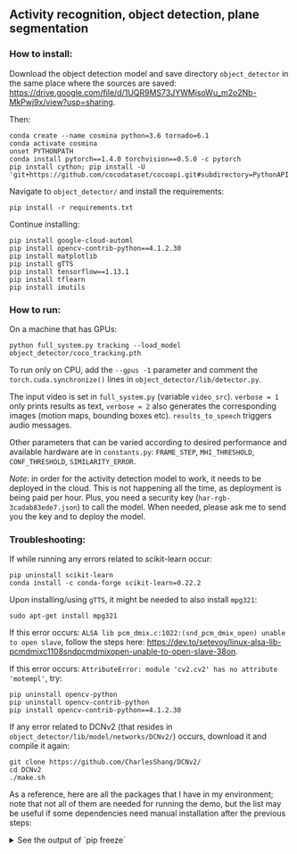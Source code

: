 ## Activity recognition, object detection, plane segmentation

### How to install:
Download the object detection model and save directory `object_detector` in the same place where the sources are saved:
https://drive.google.com/file/d/1UQR9MS73JYWMjsoWu_m2o2Nb-MkPwj9x/view?usp=sharing.

Then:
~~~
conda create --name cosmina python=3.6 tornado=6.1
conda activate cosmina
unset PYTHONPATH
conda install pytorch==1.4.0 torchvision==0.5.0 -c pytorch
pip install cython; pip install -U 'git+https://github.com/cocodataset/cocoapi.git#subdirectory=PythonAPI'
~~~
Navigate to `object_detector/` and install the requirements:
~~~
pip install -r requirements.txt
~~~

Continue installing:
~~~
pip install google-cloud-automl
pip install opencv-contrib-python==4.1.2.30
pip install matplotlib
pip install gTTS
pip install tensorflow==1.13.1
pip install tflearn
pip install imutils
~~~

### How to run:
On a machine that has GPUs:
~~~
python full_system.py tracking --load_model object_detector/coco_tracking.pth
~~~

To run only on CPU, add the `--gpus -1` parameter and comment the `torch.cuda.synchronize()` lines in `object_detector/lib/detector.py`.

The input video is set in `full_system.py` (variable `video_src`). `verbose = 1` only prints results as text, `verbose = 2` also generates the corresponding images (motion maps, bounding boxes etc). `results_to_speech` triggers audio messages.

Other parameters that can be varied according to desired performance and available hardware are in `constants.py`: `FRAME_STEP`, `MHI_THRESHOLD`, `CONF_THRESHOLD`, `SIMILARITY_ERROR`.

_Note_: in order for the activity detection model to work, it needs to be deployed in the cloud. This is not happening all the time, as deployment is being paid per hour. Plus, you need a security key (`har-rgb-3cadab83ede7.json`) to call the model. When needed, please ask me to send you the key and to deploy the model.

### Troubleshooting:
If while running any errors related to scikit-learn occur:
~~~
pip uninstall scikit-learn
conda install -c conda-forge scikit-learn=0.22.2
~~~

Upon installing/using `gTTS`, it might be needed to also install `mpg321`:
~~~
sudo apt-get install mpg321
~~~

If this error occurs: `ALSA lib pcm_dmix.c:1022:(snd_pcm_dmix_open) unable to open slave`, follow the steps here: https://dev.to/setevoy/linux-alsa-lib-pcmdmixc1108sndpcmdmixopen-unable-to-open-slave-38on.

If this error occurs: `AttributeError: module 'cv2.cv2' has no attribute 'motempl'`, try:
~~~
pip uninstall opencv-python
pip uninstall opencv-contrib-python
pip install opencv-contrib-python==4.1.2.30
~~~

If any error related to DCNv2 (that resides in `object_detector/lib/model/networks/DCNv2/`) occurs, download it and compile it again:
~~~
git clone https://github.com/CharlesShang/DCNv2/
cd DCNv2
./make.sh
~~~

As a reference, here are all the packages that I have in my environment; note that not all of them are needed for running the demo, but the list may be useful if some dependencies need manual installation after the previous steps:

<details>
  <summary>
    See the output of `pip freeze`
  </summary>
  argon2-cffi==20.1.0<br>
  async-generator==1.10<br>
  attrs==21.2.0<br>
  backcall==0.2.0<br>
  bleach==3.3.0<br>
  cachetools==4.2.2<br>
  certifi==2021.5.30<br>
  cffi==1.14.5<br>
  chardet==4.0.0<br>
  click==8.0.1<br>
  cycler==0.10.0<br>
  Cython==0.29.23<br>
  decorator==5.0.9<br>
  defusedxml==0.7.1<br>
  descartes==1.1.0<br>
  easydict==1.9<br>
  entrypoints==0.3<br>
  fire==0.4.0<br>
  flake8==3.9.2<br>
  flake8-import-order==0.18.1<br>
  google-api-core==1.30.0<br>
  google-auth==1.31.0<br>
  google-cloud-automl==2.3.0<br>
  googleapis-common-protos==1.53.0<br>
  grpcio==1.38.0<br>
  gTTS==2.2.2<br>
  idna==2.10<br>
  importlib-metadata==4.5.0<br>
  iniconfig==1.1.1<br>
  ipykernel==5.5.5<br>
  ipython==7.16.1<br>
  ipython-genutils==0.2.0<br>
  ipywidgets==7.6.3<br>
  jedi==0.18.0<br>
  Jinja2==3.0.1<br>
  joblib==1.0.1<br>
  jsonschema==3.2.0<br>
  jupyter==1.0.0<br>
  jupyter-client==6.1.12<br>
  jupyter-console==6.4.0<br>
  jupyter-core==4.7.1<br>
  jupyterlab-pygments==0.1.2<br>
  jupyterlab-widgets==1.0.0<br>
  kiwisolver==1.3.1<br>
  llvmlite==0.36.0<br>
  MarkupSafe==2.0.1<br>
  matplotlib==3.3.4<br>
  mccabe==0.6.1<br>
  mistune==0.8.4<br>
  mkl-fft==1.2.0<br>
  mkl-random==1.0.4<br>
  mkl-service==2.3.0<br>
  motmetrics==1.2.0<br>
  nbclient==0.5.3<br>
  nbconvert==6.0.7<br>
  nbformat==5.1.3<br>
  nest-asyncio==1.5.1<br>
  notebook==6.4.0<br>
  numba==0.53.1<br>
  numpy==1.19.5<br>
  nuscenes-devkit==1.1.5<br>
  opencv-contrib-python=4.1.2.30<br>
  packaging==20.9<br>
  pandas==1.1.5<br>
  pandocfilters==1.4.3<br>
  parso==0.8.2<br>
  pexpect==4.8.0<br>
  pickleshare==0.7.5<br>
  Pillow==8.2.0<br>
  pluggy==0.13.1<br>
  progress==1.5<br>
  prometheus-client==0.11.0<br>
  prompt-toolkit==3.0.18<br>
  proto-plus==1.18.1<br>
  protobuf==3.17.3<br>
  ptyprocess==0.7.0<br>
  py==1.10.0<br>
  py-cpuinfo==8.0.0<br>
  pyasn1==0.4.8<br>
  pyasn1-modules==0.2.8<br>
  pycocotools==2.0.2<br>
  pycodestyle==2.7.0<br>
  pycparser==2.20<br>
  pyflakes==2.3.1<br>
  Pygments==2.9.0<br>
  pyparsing==2.4.7<br>
  pyquaternion==0.9.9<br>
  pyrsistent==0.17.3<br>
  pytest==6.2.4<br>
  pytest-benchmark==3.4.1<br>
  python-dateutil==2.8.1<br>
  pytz==2021.1<br>
  PyYAML==5.4.1<br>
  pyzmq==22.1.0<br>
  qtconsole==5.1.0<br>
  QtPy==1.9.0<br>
  requests==2.25.1<br>
  rsa==4.7.2<br>
  scikit-learn==0.22.2.post1<br>
  scipy==1.5.4<br>
  Send2Trash==1.5.0<br>
  Shapely==1.7.1<br>
  six==1.16.0<br>
  sklearn==0.0<br>
  termcolor==1.1.0<br>
  terminado==0.10.1<br>
  testpath==0.5.0<br>
  threadpoolctl @ file:///tmp/tmp9twdgx9k/threadpoolctl-2.1.0-py3-none-any.whl<br>
  toml==0.10.2<br>
  torch==1.4.0<br>
  torchvision==0.5.0<br>
  tornado==6.1<br>
  tqdm==4.61.1<br>
  traitlets==4.3.3<br>
  typing-extensions==3.10.0.0<br>
  urllib3==1.26.5<br>
  wcwidth==0.2.5<br>
  webencodings==0.5.1<br>
  widgetsnbextension==3.5.1<br>
  xmltodict==0.12.0<br>
  zipp==3.4.1
</details>
